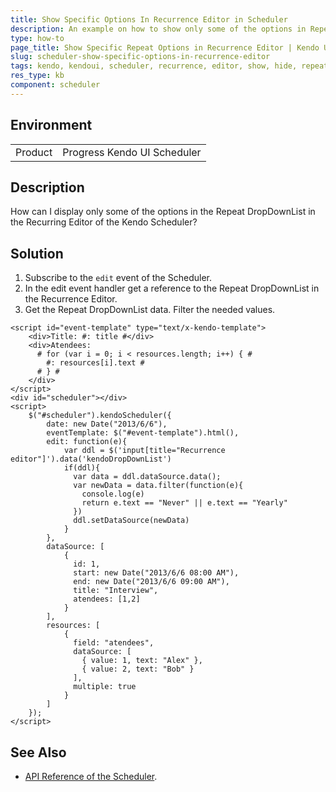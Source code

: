 ```yaml
---
title: Show Specific Options In Recurrence Editor in Scheduler
description: An example on how to show only some of the options in Repeat DropDownList in Recurrence Editor of Scheduler .
type: how-to
page_title: Show Specific Repeat Options in Recurrence Editor | Kendo UI Scheduler for jQuery
slug: scheduler-show-specific-options-in-recurrence-editor
tags: kendo, kendoui, scheduler, recurrence, editor, show, hide, repeat
res_type: kb
component: scheduler
---
```


## Environment

<table>
 <tr>
  <td>Product</td>
  <td>Progress Kendo UI Scheduler</td>
 </tr>
</table>

## Description

How can I display only some of the options in the Repeat DropDownList in the Recurring Editor of the Kendo Scheduler?

## Solution

1. Subscribe to the `edit` event of the Scheduler.
1. In the edit event handler get a reference to the Repeat DropDownList in the Recurrence Editor.
1. Get the Repeat DropDownList data. Filter the needed values. 

```dojo
<script id="event-template" type="text/x-kendo-template">
    <div>Title: #: title #</div>
    <div>Atendees:
      # for (var i = 0; i < resources.length; i++) { #
        #: resources[i].text #
      # } #
    </div>
</script>
<div id="scheduler"></div>
<script>
    $("#scheduler").kendoScheduler({
        date: new Date("2013/6/6"),
        eventTemplate: $("#event-template").html(),
        edit: function(e){
            var ddl = $('input[title="Recurrence editor"]').data('kendoDropDownList')
            if(ddl){
              var data = ddl.dataSource.data();
              var newData = data.filter(function(e){
                console.log(e)
                return e.text == "Never" || e.text == "Yearly"
              })           
              ddl.setDataSource(newData)   
            }
        },
        dataSource: [
            {
              id: 1,
              start: new Date("2013/6/6 08:00 AM"),
              end: new Date("2013/6/6 09:00 AM"),
              title: "Interview",
              atendees: [1,2]
            }
        ],
        resources: [
            {
              field: "atendees",
              dataSource: [
                { value: 1, text: "Alex" },
                { value: 2, text: "Bob" }
              ],
              multiple: true
            }
        ]
    });
</script>
```

## See Also

* [API Reference of the Scheduler](https://docs.telerik.com/kendo-ui/api/javascript/ui/scheduler).
